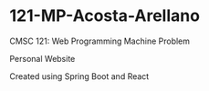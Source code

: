 # 121-MP-Acosta-Arellano
CMSC 121: Web Programming Machine Problem

Personal Website

Created using Spring Boot and React
